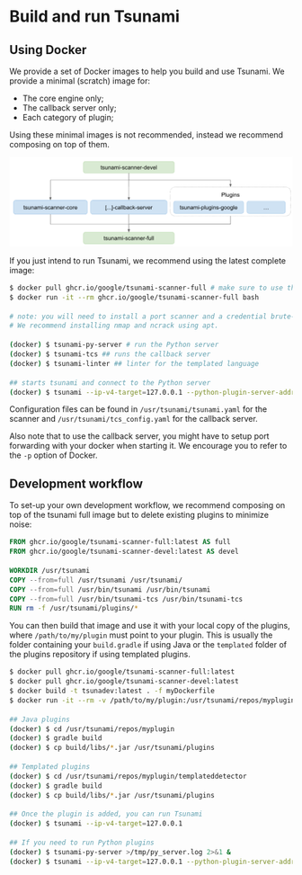 # Build and run Tsunami

## Using Docker

We provide a set of Docker images to help you build and use Tsunami. We provide
a minimal (scratch) image for:

- The core engine only;
- The callback server only;
- Each category of plugin;

Using these minimal images is not recommended, instead we recommend composing
on top of them.

![docker-images](img/docker-images.png)

If you just intend to run Tsunami, we recommend using the latest complete
image:

```sh
$ docker pull ghcr.io/google/tsunami-scanner-full # make sure to use the latest
$ docker run -it --rm ghcr.io/google/tsunami-scanner-full bash

# note: you will need to install a port scanner and a credential brute-forcer.
# We recommend installing nmap and ncrack using apt.

(docker) $ tsunami-py-server # run the Python server
(docker) $ tsunami-tcs ## runs the callback server
(docker) $ tsunami-linter ## linter for the templated language

## starts tsunami and connect to the Python server
(docker) $ tsunami --ip-v4-target=127.0.0.1 --python-plugin-server-address=127.0.0.1 --python-plugin-server-port=34567
```

Configuration files can be found in `/usr/tsunami/tsunami.yaml` for the scanner
and `/usr/tsunami/tcs_config.yaml` for the callback server.

Also note that to use the callback server, you might have to setup port
forwarding with your docker when starting it. We encourage you to refer to the
`-p` option of Docker.

## Development workflow

To set-up your own development workflow, we recommend composing on top of the
tsunami full image but to delete existing plugins to minimize noise:

```dockerfile
FROM ghcr.io/google/tsunami-scanner-full:latest AS full
FROM ghcr.io/google/tsunami-scanner-devel:latest AS devel

WORKDIR /usr/tsunami
COPY --from=full /usr/tsunami /usr/tsunami/
COPY --from=full /usr/bin/tsunami /usr/bin/tsunami
COPY --from=full /usr/bin/tsunami-tcs /usr/bin/tsunami-tcs
RUN rm -f /usr/tsunami/plugins/*
```

You can then build that image and use it with your local copy of the plugins,
where `/path/to/my/plugin` must point to your plugin. This is usually the folder
containing your `build.gradle` if using Java or the `templated` folder of the
plugins repository if using templated plugins.

```sh
$ docker pull ghcr.io/google/tsunami-scanner-full:latest
$ docker pull ghcr.io/google/tsunami-scanner-devel:latest
$ docker build -t tsunadev:latest . -f myDockerfile
$ docker run -it --rm -v /path/to/my/plugin:/usr/tsunami/repos/myplugin tsunadev:latest bash

## Java plugins
(docker) $ cd /usr/tsunami/repos/myplugin
(docker) $ gradle build
(docker) $ cp build/libs/*.jar /usr/tsunami/plugins

## Templated plugins
(docker) $ cd /usr/tsunami/repos/myplugin/templateddetector
(docker) $ gradle build
(docker) $ cp build/libs/*.jar /usr/tsunami/plugins

## Once the plugin is added, you can run Tsunami
(docker) $ tsunami --ip-v4-target=127.0.0.1

## If you need to run Python plugins
(docker) $ tsunami-py-server >/tmp/py_server.log 2>&1 &
(docker) $ tsunami --ip-v4-target=127.0.0.1 --python-plugin-server-address=127.0.0.1 --python-plugin-server-port=34567
```
